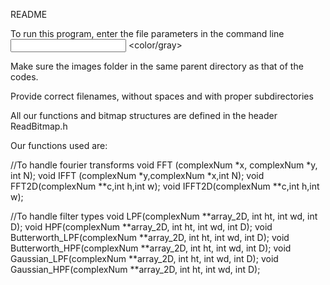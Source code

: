 README

To run this program, enter the file parameters in the command line
<input file> <output file> <filter type> <mask size> <color/gray> <order>

Make sure the images folder in the same parent directory as that of the codes.

Provide correct filenames, without spaces and with proper subdirectories

All our functions and bitmap structures are defined in the header ReadBitmap.h

Our functions used are:

//To handle fourier transforms
void FFT (complexNum *x, complexNum *y, int N);
void IFFT (complexNum *y,complexNum *x,int N);
void FFT2D(complexNum **c,int h,int w);
void IFFT2D(complexNum **c,int h,int w);

//To handle filter types
void LPF(complexNum **array_2D, int ht, int wd, int D);
void HPF(complexNum **array_2D, int ht, int wd, int D);
void Butterworth_LPF(complexNum **array_2D, int ht, int wd, int D);
void Butterworth_HPF(complexNum **array_2D, int ht, int wd, int D);
void Gaussian_LPF(complexNum **array_2D, int ht, int wd, int D);
void Gaussian_HPF(complexNum **array_2D, int ht, int wd, int D);